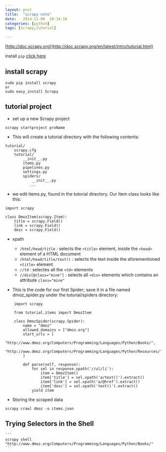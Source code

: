 ```yaml
---
layout: post
title:  "scrapy note"
date:   2014-11-09	10:34:18
categories: [python]
tags: [scrapy,tutorial]

---
```


[http://doc.scrapy.org](http://doc.scrapy.org/en/latest/intro/tutorial.html)

install `pip` [click here](https://pip.pypa.io/en/latest/installing.html#install-pip)

## install scrapy

	
```
sudo pip install scrapy 
or
sudo easy_install Scrapy
```
	

## tutorial project 


* set up a new Scrapy project
	
```
scrapy startproject proName
```

* This will create a tutorial directory with the following contents:

```
tutorial/
   	scrapy.cfg
   	tutorial/
        __init__.py
        items.py
        pipelines.py
        settings.py
        spiders/
            __init__.py
           ...
```
* we edit items.py, found in the tutorial directory. Our Item class looks like this:

```
import scrapy

class DmozItem(scrapy.Item):
    title = scrapy.Field()
    link = scrapy.Field()
    desc = scrapy.Field()
```
	
* xpath

	* `/html/head/title` : selects the `<title>` element, inside the `<head>` element of a HTML document
	* `/html/head/title/text()` : selects the text inside the aforementioned `<title>` element
	* `//td` : selectes all the `<td>` elements
	* `//div[@class="mine"]` : selects all `<div>` elements which contains an attribute `class="mine"`

* This is the code for our first Spider; save it in a file named dmoz_spider.py under the tutorial/spiders directory:


```
	import scrapy

	from tutorial.items import DmozItem
	
	class DmozSpider(scrapy.Spider):
	    name = "dmoz"
	    allowed_domains = ["dmoz.org"]
	    start_urls = [
	        "http://www.dmoz.org/Computers/Programming/Languages/Python/Books/",
	        "http://www.dmoz.org/Computers/Programming/Languages/Python/Resources/"
	    ]
	
	    def parse(self, response):
	        for sel in response.xpath('//ul/li'):
	            item = DmozItem()
	            item['title'] = sel.xpath('a/text()').extract()
	            item['link'] = sel.xpath('a/@href').extract()
	            item['desc'] = sel.xpath('text()').extract()
            yield item
```


* Storing the scraped data


```
scrapy crawl dmoz -o items.json
```

## Trying Selectors in the Shell


	```		
	scrapy shell "http://www.dmoz.org/Computers/Programming/Languages/Python/Books/"	
	```